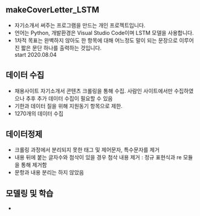 ## makeCoverLetter_LSTM
* 자기소개서 써주는 프로그램을 만드는 개인 프로젝트입니다.  
* 언어는 Python, 개발환경은 Visual Studio Code이며 LSTM 모델을 사용합니다.  
* 1차적 목표는 완벽하지 않아도 한 항목에 대해 어느정도 말이 되는 문장으로 이루어진 짧은 문단 하나를 출력하는 것입니다.  
start 2020.08.04


## 데이터 수집
- 채용사이트 자기소개서 콘텐츠 크롤링을 통해 수집. 사람인 사이트에서만 수집하였으나 추후 추가 데이터 수집이 필요할 수 있음
- 기한과 데이터 질을 위해 지원동기 항목으로 제한.
- 1270개의 데이터 수집
   
## 데이터정제
- 크롤링 과정에서 분리되지 못한 태그 및 제어문자, 특수문자를 제거
- 내용 뒤에 붙는 글자수와 첨삭이 있을 경우 첨삭 내용 제거 : 정규 표현식과 re 모듈을 통해 제거함
- 문항과 내용 분리는 하지 않았음
    
## 모델링 및 학습
-
